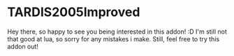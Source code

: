 # TARDIS2005Improved
Hey there, so happy to see you being interested in this addon! :D
I'm still not that good at lua, so sorry for any mistakes i make.
Still, feel free to try this addon out!

